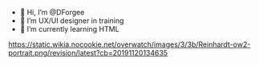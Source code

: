 - 👋 Hi, I’m @DForgee
- 👀 I’m UX/UI designer in training
- 🌱 I’m currently learning HTML

<img>https://static.wikia.nocookie.net/overwatch/images/3/3b/Reinhardt-ow2-portrait.png/revision/latest?cb=20191120134635</img>
<!---
DForgee/DForgee is a ✨ special ✨ repository because its `README.md` (this file) appears on your GitHub profile.
You can click the Preview link to take a look at your changes.
--->
